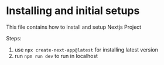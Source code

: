 # Installing and initial setups

This file contains how to install and setup Nextjs Project

Steps:

1. use ``` npx create-next-app@latest ``` for installing latest version
2. run ``` npm run dev ``` to run in localhost
